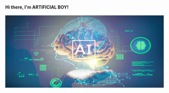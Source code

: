#### Hi there, I'm ARTIFICIAL BOY!                       
<img align="right" alt="PIC" src="https://github.com/Artificial-Boy/Artificial-Boy/blob/main/images/Artificial-boy.jpg?raw=true" width="600" height="230" />

